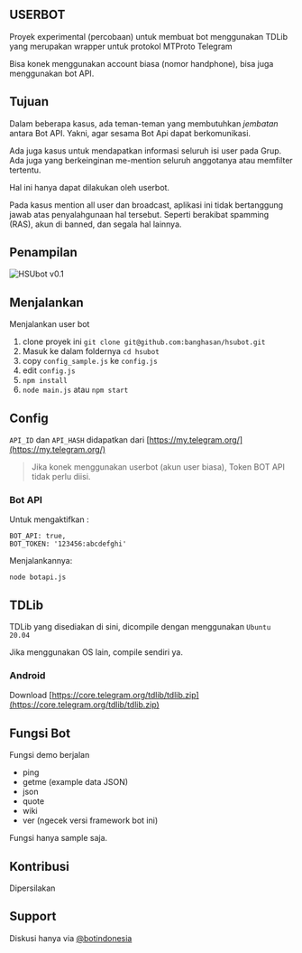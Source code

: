 ## USERBOT

Proyek experimental (percobaan) untuk membuat bot menggunakan TDLib yang merupakan wrapper untuk protokol MTProto Telegram

Bisa konek menggunakan account biasa (nomor handphone), bisa juga menggunakan bot API.

## Tujuan

Dalam beberapa kasus, ada teman-teman yang membutuhkan _jembatan_ antara Bot API. Yakni, agar sesama Bot Api dapat berkomunikasi.

Ada juga kasus untuk mendapatkan informasi seluruh isi user pada Grup. Ada juga yang berkeinginan me-mention seluruh anggotanya atau memfilter tertentu.

Hal ini hanya dapat dilakukan oleh userbot. 

Pada kasus mention all user dan broadcast, aplikasi ini tidak bertanggung jawab atas penyalahgunaan hal tersebut. Seperti berakibat spamming (RAS), akun di banned, dan segala hal lainnya.

## Penampilan

![HSUbot v0.1](https://raw.githubusercontent.com/banghasan/hsubot/main/hsubot.jpg)

## Menjalankan

Menjalankan user bot 

1. clone proyek ini `git clone git@github.com:banghasan/hsubot.git`
2. Masuk ke dalam foldernya `cd hsubot`
3. copy `config_sample.js` ke `config.js`
4. edit `config.js`
5. `npm install`
6. `node main.js` atau `npm start`

## Config

`API_ID` dan `API_HASH` didapatkan dari [https://my.telegram.org/](https://my.telegram.org/)

> Jika konek menggunakan userbot (akun user biasa), Token BOT API tidak perlu diisi.

### Bot API

Untuk mengaktifkan :

    BOT_API: true,
    BOT_TOKEN: '123456:abcdefghi'

Menjalankannya:

    node botapi.js

## TDLib

TDLib yang disediakan di sini, dicompile dengan menggunakan `Ubuntu 20.04`

Jika menggunakan OS lain, compile sendiri ya.

### Android

Download [https://core.telegram.org/tdlib/tdlib.zip](https://core.telegram.org/tdlib/tdlib.zip)

## Fungsi Bot

Fungsi demo berjalan

- ping
- getme (example data JSON)
- json
- quote
- wiki
- ver (ngecek versi framework bot ini)

Fungsi hanya sample saja.

## Kontribusi

Dipersilakan

## Support

Diskusi hanya via [@botindonesia](https://t.me/botindonesia)